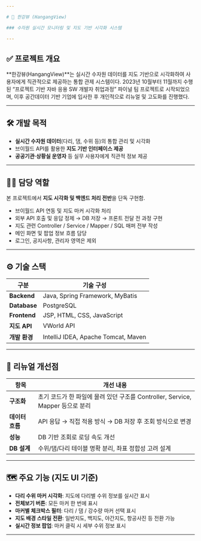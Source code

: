 ```yaml
---

# 📍 한강뷰 (HangangView)

### 수자원 실시간 모니터링 및 지도 기반 시각화 시스템

---
```


## ✅ 프로젝트 개요

\*\*한강뷰(HangangView)\*\*는 실시간 수자원 데이터를 지도 기반으로 시각화하여 사용자에게 직관적으로 제공하는 통합 관제 시스템이다.
2023년 10월부터 11월까지 수행된 “프로젝트 기반 자바 응용 SW 개발자 취업과정” 파이널 팀 프로젝트로 시작되었으며, 이후 공간데이터 기반 기업에 입사한 후 개인적으로 리뉴얼 및 고도화를 진행했다.

---

## 🛠️ 개발 목적

* **실시간 수자원 데이터**(다리, 댐, 수위 등)의 통합 관리 및 시각화
* 브이월드 API를 활용한 **지도 기반 인터페이스 제공**
* **공공기관·상황실 운영자** 등 실무 사용자에게 직관적 정보 제공

---

## 🙋‍♂️ 담당 역할

본 프로젝트에서 **지도 시각화 및 백엔드 처리 전반**을 단독 구현함.

* 브이월드 API 연동 및 지도 마커 시각화 처리
* 외부 API 호출 및 응답 정제 → DB 저장 → 프론트 전달 전 과정 구현
* 지도 관련 Controller / Service / Mapper / SQL 매퍼 전부 작성
* 메인 화면 및 팝업 정보 흐름 담당
* 로그인, 공지사항, 관리자 영역은 제외

---

## ⚙️ 기술 스택

| 구분           | 기술 구성                               |
| ------------ | ----------------------------------- |
| **Backend**  | Java, Spring Framework, MyBatis     |
| **Database** | PostgreSQL                          |
| **Frontend** | JSP, HTML, CSS, JavaScript          |
| **지도 API**   | VWorld API                          |
| **개발 환경**    | IntelliJ IDEA, Apache Tomcat, Maven |

---

## 🔧 리뉴얼 개선점

| 항목         | 개선 내용                                                     |
| ---------- | --------------------------------------------------------- |
| **구조화**    | 초기 코드가 한 파일에 몰려 있던 구조를 Controller, Service, Mapper 등으로 분리 |
| **데이터 흐름** | API 응답 → 직접 적용 방식 → DB 저장 후 조회 방식으로 변경                    |
| **성능**     | DB 기반 조회로 로딩 속도 개선                                        |
| **DB 설계**  | 수위/댐/다리 테이블 명확 분리, 좌표 정합성 고려 설계                           |

---

## 🗺️ 주요 기능 (지도 UI 기준)

* **다리 수위 마커 시각화**: 지도에 다리별 수위 정보를 실시간 표시
* **전체보기 버튼**: 모든 마커 한 번에 표시
* **마커별 체크박스 필터**: 다리 / 댐 / 강수량 마커 선택 표시
* **지도 배경 스타일 전환**: 일반지도, 백지도, 야간지도, 항공사진 등 전환 가능
* **실시간 정보 팝업**: 마커 클릭 시 세부 수위 정보 표시

---
